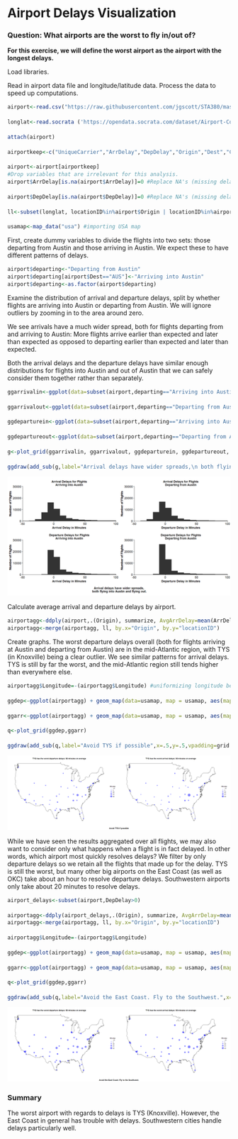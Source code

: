 Airport Delays Visualization
==========

### Question: What airports are the worst to fly in/out of?

**For this exercise, we will define the worst airport as the airport with the longest delays.**

Load libraries.

Read in airport data file and longitude/latitude data. Process the data to speed up computations.

``` r
airport<-read.csv("https://raw.githubusercontent.com/jgscott/STA380/master/data/ABIA.csv", header=TRUE)

longlat<-read.socrata ('https://opendata.socrata.com/dataset/Airport-Codes-mapped-to-Latitude-Longitude-in-the-/rxrh-4cxm')

attach(airport)

airportkeep<-c("UniqueCarrier","ArrDelay","DepDelay","Origin","Dest","Cancelled")

airport<-airport[airportkeep]
#Drop variables that are irrelevant for this analysis.
airport$ArrDelay[is.na(airport$ArrDelay)]=0 #Replace NA's (missing delays) with zeros. Assume NA means no delay.

airport$DepDelay[is.na(airport$DepDelay)]=0 #Replace NA's (missing delays) with zeros. Assume NA means no delay.

ll<-subset(longlat, locationID%in%airport$Origin | locationID%in%airport$Dest) #keep the airport codes that are in my dataset

usamap<-map_data("usa") #importing USA map
```

First, create dummy variables to divide the flights into two sets: those departing from Austin and those arriving in Austin. We expect these to have different patterns of delays.

``` r
airport$departing<-"Departing from Austin"
airport$departing[airport$Dest=="AUS"]<-"Arriving into Austin"
airport$departing<-as.factor(airport$departing)
```

Examine the distribution of arrival and departure delays, split by whether flights are arriving into Austin or departing from Austin. We will ignore outliers by zooming in to the area around zero.

We see arrivals have a much wider spread, both for flights departing from and arriving to Austin: More flights arrive earlier than expected and later than expected as opposed to departing earlier than expected and later than expected.

Both the arrival delays and the departure delays have similar enough distributions for flights into Austin and out of Austin that we can safely consider them together rather than separately.

``` r
ggarrivalin<-ggplot(data=subset(airport,departing=="Arriving into Austin"))+geom_histogram(aes(x=ArrDelay), binwidth=10)+ coord_cartesian(xlim = c(-50,100),ylim=c(0,30000)) + labs(title="Arrival Delays for Flights\nArriving into Austin", x="Arrival Delay in Minutes", y="Number of Flights")

ggarrivalout<-ggplot(data=subset(airport,departing=="Departing from Austin"))+geom_histogram(aes(x=ArrDelay), binwidth=10)+ coord_cartesian(xlim = c(-50,100),ylim=c(0,30000)) + labs(title="Arrival Delays for Flights\nDeparting from Austin", x="Departure Delay in Minutes", y="Number of Flights")

ggdeparturein<-ggplot(data=subset(airport,departing=="Arriving into Austin"))+geom_histogram(aes(x=DepDelay), binwidth=10)+ coord_cartesian(xlim = c(-50,100),ylim=c(0,30000)) + labs(title="Departure Delays for Flights\nArriving into Austin", x="Arrival Delay in Minutes", y="Number of Flights")

ggdepartureout<-ggplot(data=subset(airport,departing=="Departing from Austin"))+geom_histogram(aes(x=DepDelay), binwidth=10)+ coord_cartesian(xlim = c(-50,100),ylim=c(0,30000)) + labs(title="Departure Delays for Flights\nDeparting from Austin", x="Departure Delay in Minutes", y="Number of Flights")

g<-plot_grid(ggarrivalin, ggarrivalout, ggdeparturein, ggdepartureout, ncol=2)

ggdraw(add_sub(g,label="Arrival delays have wider spreads,\n both flying into Austin and flying out.",x=.5,y=.5,vpadding=grid::unit(2,"lines"),fontface="bold",size=15))
```

![](../Images/unnamed-chunk-4-1.png?raw=True)

Calculate average arrival and departure delays by airport.

``` r
airportagg<-ddply(airport,.(Origin), summarize, AvgArrDelay=mean(ArrDelay), AvgDepDelay=mean(DepDelay))
airportagg<-merge(airportagg, ll, by.x="Origin", by.y="locationID")
```

Create graphs. The worst departure delays overall (both for flights arriving at Austin and departing from Austin) are in the mid-Atlantic region, with TYS (in Knoxville) being a clear outlier. We see similar patterns for arrival delays. TYS is still by far the worst, and the mid-Atlantic region still tends higher than everywhere else.

``` r
airportagg$Longitude=-(airportagg$Longitude) #uniformizing longitude between dataset and map

ggdep<-ggplot(airportagg) + geom_map(data=usamap, map = usamap, aes(map_id=region,x=long,y=lat), fill="white", color="black") + geom_point(aes(x=Longitude,y=Latitude,size=AvgDepDelay),alpha=.5,color="blue")+ggtitle(paste0(airportagg$Origin[which.max(airportagg$AvgDepDelay)], " has the worst departure delays: ", round(airportagg$AvgDepDelay[which.max(airportagg$AvgDepDelay)],0), " minutes on average")) + scale_size_continuous("Minutes",breaks=c(-25,0,20,40,60), labels=c(-25,0,20,40,60), limits=c(-25,100), range=c(1,10))+theme(axis.line=element_blank(), axis.text=element_blank(),axis.ticks=element_blank(), axis.title=element_blank())

ggarr<-ggplot(airportagg) + geom_map(data=usamap, map = usamap, aes(map_id=region,x=long,y=lat), fill="white", color="black") + geom_point(aes(x=Longitude,y=Latitude,size=AvgArrDelay),alpha=.5,color="blue")+ggtitle(paste0(airportagg$Origin[which.max(airportagg$AvgArrDelay)], " has the worst arrival delays: ", round(airportagg$AvgArrDelay[which.max(airportagg$AvgArrDelay)],0), " minutes on average"))+ scale_size_continuous("Minutes",breaks=c(-25,0,20,40,60), labels=c(-25,0,20,40,60), limits=c(-25,100), range=c(1,10))+theme(axis.line=element_blank(), axis.text=element_blank(),axis.ticks=element_blank(), axis.title=element_blank())

q<-plot_grid(ggdep,ggarr)

ggdraw(add_sub(q,label="Avoid TYS if possible",x=.5,y=.5,vpadding=grid::unit(1,"lines"),fontface="bold",size=15))
```

![](../Images/unnamed-chunk-6-1.png?raw=true)

While we have seen the results aggregated over all flights, we may also want to consider only what happens when a flight is in fact delayed. In other words, which airport most quickly resolves delays? We filter by only departure delays so we retain all the flights that made up for the delay. TYS is still the worst, but many other big airports on the East Coast (as well as OKC) take about an hour to resolve departure delays. Southwestern airports only take about 20 minutes to resolve delays.

``` r
airport_delays<-subset(airport,DepDelay>0)

airportagg<-ddply(airport_delays,.(Origin), summarize, AvgArrDelay=mean(ArrDelay), AvgDepDelay=mean(DepDelay))
airportagg<-merge(airportagg, ll, by.x="Origin", by.y="locationID")

airportagg$Longitude=-(airportagg$Longitude)

ggdep<-ggplot(airportagg) + geom_map(data=usamap, map = usamap, aes(map_id=region,x=long,y=lat), fill="white", color="black") + geom_point(aes(x=Longitude,y=Latitude,size=AvgDepDelay),alpha=.5,color="blue")+ggtitle(paste0(airportagg$Origin[which.max(airportagg$AvgDepDelay)], " has the worst departure delays: ", round(airportagg$AvgDepDelay[which.max(airportagg$AvgDepDelay)],0), " minutes on average")) + scale_size_continuous("Minutes",breaks=c(-25,0,20,40,60), labels=c(-25,0,20,40,60), limits=c(-25,100), range=c(1,10))+theme(axis.line=element_blank(), axis.text=element_blank(),axis.ticks=element_blank(), axis.title=element_blank())

ggarr<-ggplot(airportagg) + geom_map(data=usamap, map = usamap, aes(map_id=region,x=long,y=lat), fill="white", color="black") + geom_point(aes(x=Longitude,y=Latitude,size=AvgArrDelay),alpha=.5,color="blue")+ggtitle(paste0(airportagg$Origin[which.max(airportagg$AvgArrDelay)], " has the worst arrival delays: ", round(airportagg$AvgArrDelay[which.max(airportagg$AvgArrDelay)],0), " minutes on average"))+ scale_size_continuous("Minutes",breaks=c(-25,0,20,40,60), labels=c(-25,0,20,40,60), limits=c(-25,100), range=c(1,10))+theme(axis.line=element_blank(), axis.text=element_blank(),axis.ticks=element_blank(), axis.title=element_blank())

q<-plot_grid(ggdep,ggarr)

ggdraw(add_sub(q,label="Avoid the East Coast. Fly to the Southwest.",x=.5,y=.5,vpadding=grid::unit(1,"lines"),fontface="bold",size=15))
```

![](../Images/unnamed-chunk-7-1.png?raw=true)

### Summary

The worst airport with regards to delays is TYS (Knoxville). However, the East Coast in general has trouble with delays. Southwestern cities handle delays particularly well.
